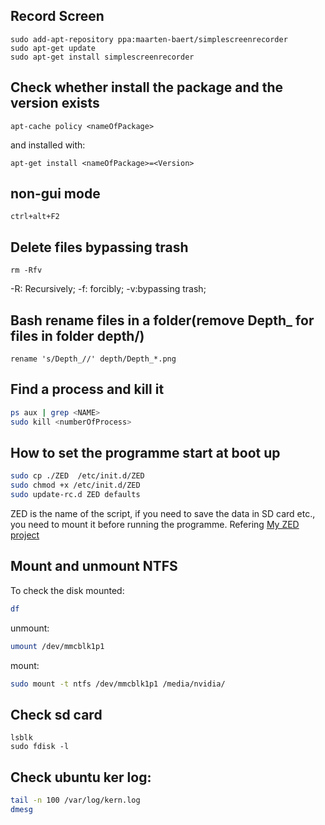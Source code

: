 ## Record Screen
```
sudo add-apt-repository ppa:maarten-baert/simplescreenrecorder
sudo apt-get update
sudo apt-get install simplescreenrecorder
```
## Check whether install the package and the version exists
```
apt-cache policy <nameOfPackage>
```
and installed with:
```
apt-get install <nameOfPackage>=<Version>
```
## non-gui mode
```
ctrl+alt+F2
```
## Delete files bypassing trash
```
rm -Rfv
```
-R: Recursively; -f: forcibly; -v:bypassing trash;

## Bash rename files in a folder(remove Depth_ for files in folder depth/)
```
rename 's/Depth_//' depth/Depth_*.png
```

## Find a process and kill it
```sh
ps aux | grep <NAME>
sudo kill <numberOfProcess>
```

## How to set the programme start at boot up

```sh
sudo cp ./ZED  /etc/init.d/ZED
sudo chmod +x /etc/init.d/ZED
sudo update-rc.d ZED defaults
```
ZED is the name of the script, if you need to save the data in SD card etc., you need to mount it before running the programme. Refering [My ZED project](https://github.com/rockkingjy/ZedDataCollection)

## Mount and unmount NTFS
To check the disk mounted:
```sh
df
```
unmount:
```sh
umount /dev/mmcblk1p1
```
mount:
```sh
sudo mount -t ntfs /dev/mmcblk1p1 /media/nvidia/
```

## Check sd card
```
lsblk
sudo fdisk -l
```

## Check ubuntu ker log:
```sh
tail -n 100 /var/log/kern.log
dmesg
```
